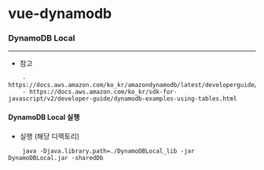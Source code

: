 # vue-dynamodb

### DynamoDB Local
----
+ 참고
```
    - https://docs.aws.amazon.com/ko_kr/amazondynamodb/latest/developerguide/DynamoDBLocal.DownloadingAndRunning.html
    - https://docs.aws.amazon.com/ko_kr/sdk-for-javascript/v2/developer-guide/dynamodb-examples-using-tables.html
```

#### DynamoDB Local 실행
+ 실행 (해당 디렉토리)
```
    java -Djava.library.path=./DynamoDBLocal_lib -jar DynamoDBLocal.jar -sharedDb
```